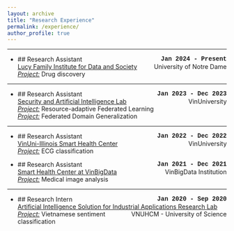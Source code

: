 ```yaml
---
layout: archive
title: "Research Experience"
permalink: /experience/
author_profile: true
---
```


---

* <span style="float: left;">## Research Assistant</span><span style="float: right;">**<span style="font-family: 'Courier New';">Jan 2024 -  Present</span>**</span><br />
<span style="float: left;">[Lucy Family Institute for Data and Society](https://lucyinstitute.nd.edu)</span><span style="float: right;">University of Notre Dame</span><br />
<ins>*Project:*</ins> Drug discovery<br />

---

* <span style="float: left;">## Research Assistant</span><span style="float: right;">**<span style="font-family: 'Courier New';">Jan 2023 - Dec 2023</span>**</span><br />
<span style="float: left;">[Security and Artificial Intelligence Lab](https://sail-research.com)</span><span style="float: right;">VinUniversity</span><br />
<ins>*Project:*</ins> Resource-adaptive Federated Learning<br />
<ins>*Project:*</ins> Federated Domain Generalization<br />

---

* <span style="float: left;">## Research Assistant</span><span style="float: right;">**<span style="font-family: 'Courier New';">Jan 2022 - Dec 2022</span>**</span><br />
<span style="float: left;">[VinUni-Illinois Smart Health Center](https://smarthealth.vinuni.edu.vn)</span><span style="float: right;">VinUniversity</span><br />
<ins>*Project:*</ins> ECG classification<br />

* <span style="float: left;">## Research Assistant</span><span style="float: right;">**<span style="font-family: 'Courier New';">Jan 2021 - Dec 2021</span>**</span><br />
<span style="float: left;">[Smart Health Center at VinBigData](https://vindr.ai)</span><span style="float: right;">VinBigData Institution</span><br />
<ins>*Project:*</ins> Medical image analysis<br />

---

* <span style="float: left;">## Research Intern</span><span style="float: right;">**<span style="font-family: 'Courier New';">Jan 2020 - Sep 2020</span>**</span><br />
<span style="float: left;">[Artificial Intelligence Solution for Industrial Applications Research Lab](https://aisia.vn)</span><span style="float: right;">VNUHCM - University of Science</span><br />
<ins>*Project:*</ins> Vietnamese sentiment classification<br />
